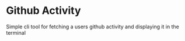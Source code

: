 # Github Activity

Simple cli tool for fetching a users github activity and displaying it in the terminal